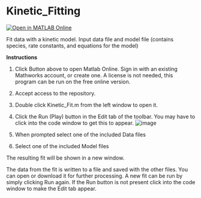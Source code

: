 # Kinetic_Fitting
[![Open in MATLAB Online](https://www.mathworks.com/images/responsive/global/open-in-matlab-online.svg)](https://matlab.mathworks.com/open/github/v1?repo=ajpestri/Kinetic_Fitting)

Fit data with a kinetic model.
Input data file and model file (contains species, rate constants, and equations for the model)

**Instructions**

1) Click Button above to open Matlab Online. Sign in with an existing Mathworks account, or create one. A license is not needed, this program can be run on the free online version.

2) Accept access to the repository.

3) Double click Kinetic_Fit.m from the left window to open it.

4) Click the Run (Play) button in the Edit tab of the toolbar. You may have to click into the code window to get this to appear.
![image](https://github.com/user-attachments/assets/2dfa7267-d728-4256-88a3-a645a678e582)

5) When prompted select one of the included Data files

6) Select one of the included Model files

The resulting fit will be shown in a new window.

The data from the fit is written to a file and saved with the other files. You can open or download it for further processing.
A new fit can be run by simply clicking Run again. If the Run button is not present click into the code window to make the Edit tab appear.
